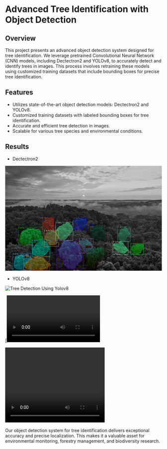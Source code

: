 # Advanced Tree Identification with Object Detection

## Overview

This project presents an advanced object detection system designed for tree identification. We leverage pretrained Convolutional Neural Network (CNN) models, including Dectectron2 and YOLOv8, to accurately detect and identify trees in images. This process involves retraining these models using customized training datasets that include bounding boxes for precise tree identification.

## Features

- Utilizes state-of-the-art object detection models: Dectectron2 and YOLOv8.
- Customized training datasets with labeled bounding boxes for tree identification.
- Accurate and efficient tree detection in images.
- Scalable for various tree species and environmental conditions.

## Results 

- Dectectron2

![Tree Detection](output/dectectron2.png)

- YOLOv8

![Tree Detection Using Yolov8](output/yolo.png)


[![Watch the video](output/yolov8_video.mp4)


<video width="320" height="240" controls>
  <source src="output/yolov8_video.mp4" type="video/mp4">
  Your browser does not support the video tag.
</video>

Our object detection system for tree identification delivers exceptional accuracy and precise localization. This makes it a valuable asset for environmental monitoring, forestry management, and biodiversity research.



